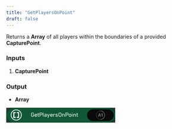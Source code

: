 ```yaml
---
title: "GetPlayersOnPoint"
draft: false
---
```

Returns a **Array** of all players within the boundaries of a provided **CapturePoint**.
### Inputs
1. **CapturePoint**
### Output
-   **Array**

![GetPlayersOnPoint](https://raw.githubusercontent.com/battlefield-portal-community/Image-CDN/main/portal_blocks/GetPlayersOnPoint.png)